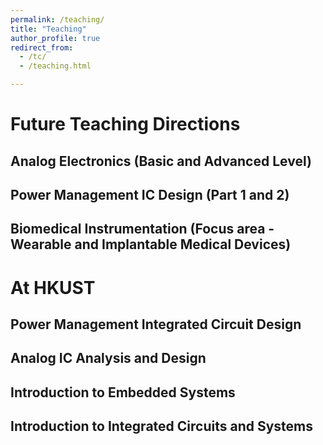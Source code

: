 ```yaml
---
permalink: /teaching/
title: "Teaching"
author_profile: true
redirect_from: 
  - /tc/
  - /teaching.html

---
```

# Future Teaching Directions

## Analog Electronics (Basic and Advanced Level) ##

## Power Management IC Design (Part 1 and 2) ##

## Biomedical Instrumentation (Focus area - Wearable and Implantable Medical Devices) ##

# At HKUST

## Power Management Integrated Circuit Design ##

## Analog IC Analysis and Design ##

## Introduction to Embedded Systems ##

## Introduction to Integrated Circuits and Systems ##

